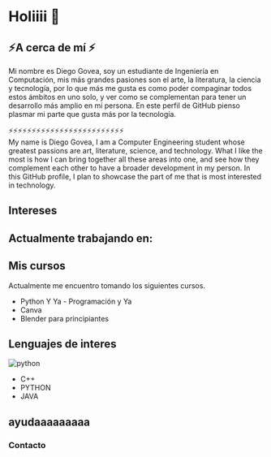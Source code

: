 # Holiiii 👋

## ⚡A cerca de mí ⚡
Mi nombre es Diego Govea, soy un estudiante de Ingeniería en Computación, mis más grandes pasiones son el arte, la literatura, la ciencia y tecnología, por lo que más me gusta es como poder compaginar todos estos ámbitos en uno solo, y ver como se complementan para tener un desarrollo más amplio en mi persona. En este perfil de GitHub pienso plasmar mi parte que gusta más por la tecnología.

⚡⚡⚡⚡⚡⚡⚡⚡⚡⚡⚡⚡⚡⚡⚡⚡⚡⚡⚡⚡⚡⚡⚡⚡⚡<br>
My name is Diego Govea, I am a Computer Engineering student whose greatest passions are art, literature, science, and technology. What I like the most is how I can bring together all these areas into one, and see how they complement each other to have a broader development in my person. In this GitHub profile, I plan to showcase the part of me that is most interested in technology.



## Intereses

## Actualmente trabajando en:

## Mis cursos
Actualmente me encuentro tomando los siguientes cursos.
- Python Y Ya - Programación y Ya
- Canva
- Blender para principiantes


## Lenguajes de interes

![python](https://github.com/diegogovea/diegogovea/assets/87109033/b35e1b19-66dd-44e2-a55f-144425297a96)


- C++
- PYTHON
- JAVA

## ayudaaaaaaaaa

### Contacto 

<!--
**diegogovea/diegogovea** is a ✨ _special_ ✨ repository because its `README.md` (this file) appears on your GitHub profile.

Here are some ideas to get you started:

- 🔭 I’m currently working on ...
- 🌱 I’m currently learning ...
- 👯 I’m looking to collaborate on ...
- 🤔 I’m looking for help with ...
- 💬 Ask me about ...
- 📫 How to reach me: ...
- 😄 Pronouns: ...
- ⚡ Fun fact: ...
-->
